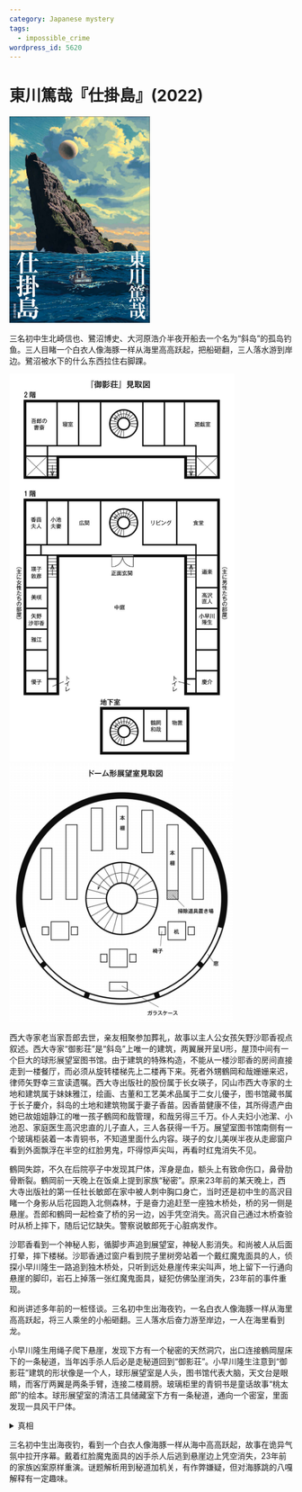 ```yaml
---
category: Japanese mystery
tags:
  - impossible_crime
wordpress_id: 5620
---
```


# 東川篤哉『仕掛島』(2022)

<img src=images/2022_cover.jpg width=250/>

三名初中生北崎信也、鷺沼博史、大河原浩介半夜开船去一个名为“斜岛”的孤岛钓鱼。三人目睹一个白衣人像海豚一样从海里高高跃起，把船砸翻，三人落水游到岸边。鷺沼被水下的什么东西拉住右脚踝。

<img src=images/2022_floor_plan.jpg width=400/>
<img src=images/2022_library.jpg width=400/>

西大寺家老当家吾郎去世，亲友相聚参加葬礼，故事以主人公女孩矢野沙耶香视点叙述。西大寺家“御影荘”是“斜岛”上唯一的建筑，两翼展开呈U形，屋顶中间有一个巨大的球形展望室图书馆。由于建筑的特殊构造，不能从一楼沙耶香的房间直接走到一楼餐厅，而必须从旋转楼梯先上二楼再下来。死者外甥鶴岡和哉姗姗来迟，律师矢野幸三宣读遗嘱。西大寺出版社的股份属于长女瑛子，冈山市西大寺家的土地和建筑属于妹妹雅江，绘画、古董和工艺美术品属于二女儿優子，图书馆藏书属于长子慶介，斜岛的土地和建筑物属于妻子香苗。因香苗健康不佳，其所得遗产由她已故姐姐静江的唯一孩子鶴岡和哉管理，和哉另得三千万。仆人夫妇小池潔、小池忍、家庭医生高沢忠直的儿子直人，三人各获得一千万。展望室图书馆南侧有一个玻璃柜装着一本青铜书，不知道里面什么内容。瑛子的女儿美咲半夜从走廊窗户看到外面飘浮在半空的红脸男鬼，吓得惊声尖叫，再看时红鬼消失不见。

鶴岡失踪，不久在后院亭子中发现其尸体，浑身是血，额头上有致命伤口，鼻骨肋骨断裂。鶴岡前一天晚上在饭桌上提到家族“秘密”。原来23年前的某天晚上，西大寺出版社的第一任社长敏郎在家中被人刺中胸口身亡，当时还是初中生的高沢目睹一个身影从后花园跑入北侧森林，于是奋力追赶至一座独木桥处，桥的另一侧是悬崖。吾郎和鶴岡一起检查了桥的另一边，凶手凭空消失。高沢自己通过木桥查验时从桥上摔下，随后记忆缺失。警察说敏郎死于心脏病发作。

沙耶香看到一个神秘人影，循脚步声追到展望室，神秘人影消失。和尚被人从后面打晕，摔下楼梯。沙耶香通过窗户看到院子里树旁站着一个戴红魔鬼面具的人，侦探小早川隆生一路追到独木桥处，只听到远处悬崖传来尖叫声，地上留下一行通向悬崖的脚印，岩石上掉落一张红魔鬼面具，疑犯仿佛坠崖消失，23年前的事件重现。

和尚讲述多年前的一桩怪谈。三名初中生出海夜钓，一名白衣人像海豚一样从海里高高跃起，将三人乘坐的小船砸翻。三人落水后奋力游至岸边，一人在海里看到龙。

小早川隆生用绳子爬下悬崖，发现下方有一个秘密的天然洞穴，出口连接鶴岡屋床下的一条秘道，当年凶手杀人后必是走秘道回到“御影荘”。小早川隆生注意到“御影荘”建筑的形状像是一个人，球形展望室是人头，图书馆代表大脑，天文台是眼睛，而客厅两翼是两条手臂，连接二楼肩膀。玻璃柜里的青铜书是童话故事“桃太郎”的绘本。球形展望室的清洁工具储藏室下方有一条秘道，通向一个密室，里面发现一具风干尸体。

<details><summary>真相</summary>
玻璃柜里的青铜书是机关，可以控制中庭里的大机关书出现或者消失。美咲看到的飘浮红鬼是机关书合并时将鶴岡夹死在书页之间。慶介继承图书馆后可以操纵机关书，他是杀死鶴岡的凶手，动机为复仇。23年前鶴岡和哉杀害敏郎，慶介在高沢前面一路追赶鶴岡，高沢追赶的其实是慶介。鶴岡跑到悬崖边用事先准备的橡胶绳蹦极跳，慶介赶到后抱着鶴岡一起跳下，因为超重二人一起坠入水中，后被橡胶绳拉出水面。鶴岡身着黑衣夜里看不见，三名初中生目睹穿白衣的慶介像海豚一样从水面跃起，其中一人目睹的“海龙”是橡胶绳。慶介落水后淹死，尸体被冲上岸，家人误以为他是杀死敏郎的凶手，所以伪造敏郎心脏病发作。鷺沼博史上岸后失忆，香苗拒绝接受儿子已死的事实，把鷺沼当作慶介抚养，真正的慶介是密室中的风干尸体。鶴岡上岸后沿秘道逃回自己房间。和尚是北崎信也。结尾展望室起火，香苗夫人烧死。
</details>

三名初中生出海夜钓，看到一个白衣人像海豚一样从海中高高跃起，故事在诡异气氛中拉开序幕。戴着红脸魔鬼面具的凶手杀人后逃到悬崖边上凭空消失，23年前的家族凶案原样重演。谜题解析用到秘道加机关，有作弊嫌疑，但对海豚跳的八嘎解释有一定趣味。